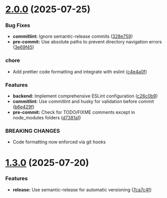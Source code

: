 # [2.0.0](https://github.com/ismaeilalrewany/medi-schedule/compare/v1.3.0...v2.0.0) (2025-07-25)

### Bug Fixes

- **commitlint:** Ignore semantic-release commits ([328e759](https://github.com/ismaeilalrewany/medi-schedule/commit/328e759451c121608d58e6a6a6a00c23052d7f87))
- **pre-commit:** Use absolute paths to prevent directory navigation errors ([3e69f45](https://github.com/ismaeilalrewany/medi-schedule/commit/3e69f453cff4baa8490acc877f3e66c892a39244))

### chore

- Add prettier code formatting and integrate with eslint ([c4e4a0f](https://github.com/ismaeilalrewany/medi-schedule/commit/c4e4a0f4718377b5efd95525e489b8bf427bf0df))

### Features

- **backend:** Implement comprehensive ESLint configuration ([c26c0b9](https://github.com/ismaeilalrewany/medi-schedule/commit/c26c0b9f4f24377de3d26c8485bc6c15021004f4))
- **commitlint:** Use commitlint and husky for validation before commit ([b6e429f](https://github.com/ismaeilalrewany/medi-schedule/commit/b6e429f81155f94e35c07f50914d5a7bd089ab90))
- **pre-commit:** Check for TODO/FIXME comments except in node_modules folders ([d7381a1](https://github.com/ismaeilalrewany/medi-schedule/commit/d7381a1e8974024d592709fef5889e71e1dc42d8))

### BREAKING CHANGES

- Code formatting now enforced via git hooks

# [1.3.0](https://github.com/ismaeilalrewany/medi-schedule/compare/v1.2.0...v1.3.0) (2025-07-20)

### Features

- **release:** Use semantic-release for automatic versioning ([7ca7c4f](https://github.com/ismaeilalrewany/medi-schedule/commit/7ca7c4f676c19138184395cbc0699992cdaa4dd7))
